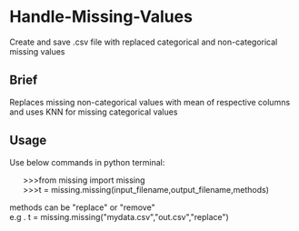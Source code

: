 # Handle-Missing-Values 
Create and save .csv file with replaced categorical and non-categorical missing values
<H2>Brief</H2>
Replaces missing non-categorical values with mean of respective columns and uses KNN for missing categorical values
<H2>Usage</H2>
Use below commands in python terminal:
<ul>
>>>from missing import missing<br/>
>>>t = missing.missing(input_filename,output_filename,methods)
 </ul>methods can be "replace" or "remove"<br/>
</ul>
e.g . t = missing.missing("mydata.csv","out.csv","replace")
